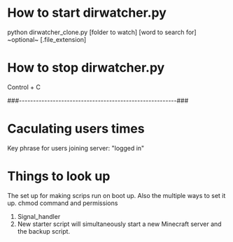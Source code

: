 # How to start dirwatcher.py
python dirwatcher_clone.py [folder to watch] [word to search for] ~optional~ [.file_extension]

# How to stop dirwatcher.py
Control + C

###--------------------------------------------------------###


# Caculating users times
Key phrase for users joining server: "logged in"


# Things to look up
The set up for making scrips run on boot up. Also the multiple ways to set it up.
chmod command and permissions


1. Signal_handler
2. New starter script will simultaneously
   start a new Minecraft server and the backup script.
